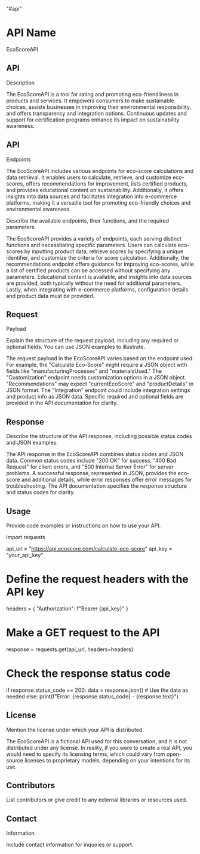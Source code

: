"#api" 
# API Name
EcoScoreAPI

 
## API
Description


The EcoScoreAPI is a tool for rating and promoting eco-friendliness in products and services. It empowers consumers to make sustainable choices, assists businesses in improving their environmental responsibility, and offers transparency and integration options. Continuous updates and support for certification programs enhance its impact on sustainability awareness.


 


## API
Endpoints

The EcoScoreAPI includes various endpoints for eco-score calculations and data retrieval. It enables users to calculate, retrieve, and customize eco-scores, offers recommendations for improvement, lists certified products, and provides educational content on sustainability. Additionally, it offers insights into data sources and facilitates integration into e-commerce platforms, making it a versatile tool for promoting eco-friendly choices and environmental awareness.


Describe the
available endpoints, their functions, and the required parameters.

The EcoScoreAPI provides a variety of endpoints, each serving distinct functions and necessitating specific parameters. Users can calculate eco-scores by inputting product data, retrieve scores by specifying a unique identifier, and customize the criteria for score calculation. Additionally, the recommendations endpoint offers guidance for improving eco-scores, while a list of certified products can be accessed without specifying any parameters. Educational content is available, and insights into data sources are provided, both typically without the need for additional parameters. Lastly, when integrating with e-commerce platforms, configuration details and product data must be provided.
 


## Request
Payload

Explain the
structure of the request payload, including any required or optional fields.
You can use JSON examples to illustrate.

The request payload in the EcoScoreAPI varies based on the endpoint used. For example, the "Calculate Eco-Score" might require a JSON object with fields like "manufacturingProcesses" and "materialsUsed." The "Customization" endpoint needs customization options in a JSON object. "Recommendations" may expect "currentEcoScore" and "productDetails" in JSON format. The "Integration" endpoint could include integration settings and product info as JSON data. Specific required and optional fields are provided in the API documentation for clarity.
 


## Response


Describe the
structure of the API response, including possible status codes and JSON
examples.

The API response in the EcoScoreAPI combines status codes and JSON data. Common status codes include "200 OK" for success, "400 Bad Request" for client errors, and "500 Internal Server Error" for server problems. A successful response, represented in JSON, provides the eco-score and additional details, while error responses offer error messages for troubleshooting. The API documentation specifies the response structure and status codes for clarity.

 


## Usage


Provide code
examples or instructions on how to use your API.

import requests

api_url = "https://api.ecoscore.com/calculate-eco-score"
api_key = "your_api_key"

# Define the request headers with the API key
headers = {
    "Authorization": f"Bearer {api_key}"
}

# Make a GET request to the API
response = requests.get(api_url, headers=headers)

# Check the response status code
if response.status_code == 200:
    data = response.json()
    # Use the data as needed
else:
    print(f"Error: {response.status_code} - {response.text}")

 


## License


Mention the
license under which your API is distributed.

The EcoScoreAPI is a fictional API used for this conversation, and it is not distributed under any license. In reality, if you were to create a real API, you would need to specify its licensing terms, which could vary from open-source licenses to proprietary models, depending on your intentions for its use.

 


## Contributors


List
contributors or give credit to any external libraries or resources used.


 


## Contact
Information


Include contact
information for inquiries or support.
